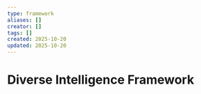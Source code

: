 ```yaml
---
type: framework
aliases: []
creator: []
tags: []
created: 2025-10-20
updated: 2025-10-20
---
```


# Diverse Intelligence Framework


